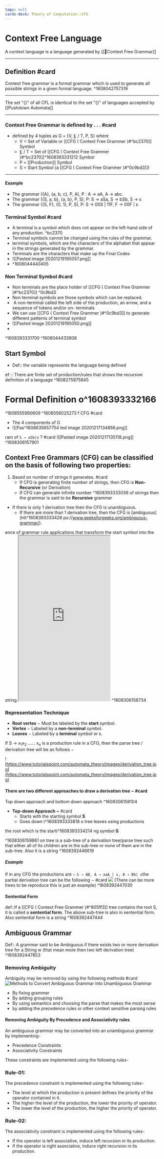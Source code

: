 ```yaml
---
tags: null
cards-deck: Theory of Computation::CFG
---
```


# Context Free Language

A context language is a language generated by [[🔑Context Free Grammar]]

---

## Definition #card

Context free grammar is a formal grammar which is used to generate all possible strings in a given formal language.
^1608042757319

---

The set "{}" of all CFL is identical to the set  "{}" of languages accepted by [[Pushdown Automata]]

---

### **Context Free Grammar** is defined by . . . #card

-   defined by 4 tuples as G = {V, ⨊ / T, P, S} where
    -   V = Set of  Variable or [[CFG ( Context Free Grammer )#^bc2370]] Symbol
    -   ⨊ / T  = Set of [[CFG ( Context Free Grammer )#^bc2370]]^1608393331212
 Symbol
    -   P = [[Production]] Symbol
    -   S = Start Symbol (a [[CFG ( Context Free Grammer )#^0c9bd3]])

---

#### Example

-   The grammar ({A}, {a, b, c}, P, A), P : A → aA, A → abc.
-   The grammar ({S, a, b}, {a, b}, P, S), P: S → aSa, S → bSb, S → ε
-   The grammar ({S, F}, {0, 1}, P, S), P: S → 00S | 11F, F → 00F | ε

### Terminal Symbol #card
-   A terminal is a symbol which does not appear on the left-hand side of any production. ^bc2370
-   Terminal symbols cannot be changed using the rules of the grammar.
-   terminal symbols, which are the characters of the alphabet that appear in the strings generated by the grammar.
-   Terminals are the characters that make up the Final Codes
-   ![[Pasted image 20201219195057.png]]
-   ^1608044440405

### Non Terminal Symbol #card
-   Non terminals are the place holder of [[CFG ( Context Free Grammer )#^bc2370]]  ^0c9bd3
-   Non terminal symbols are those symbols which can be replaced.
-    A non-terminal called the left side of the production, an arrow, and a sequence of tokens and/or on- terminals
-   We can use [[CFG ( Context Free Grammer )#^0c9bd3]] to generate different patterns of terminal symbol
-   ![[Pasted image 20201219195050.png]]
-
^1608393331700   ^1608044433908

## Start Symbol

-   Def:: the variable represents the language being defined

ef :: There are finite set of production/rules that shows the recursive definition of a language
^1608275875845

# Formal Definition o^1608393332166
^1608555990609
^1608556025273
f CFG #card

-   The 4 components of G
-   ![[Pas^1608635657754
ted image 20201217134856.png]]

ram of `S → aSb|ε` ? #card
![[Pasted image 20201217135118.png]]
^1608306157901

## **Context Free Grammars** (CFG) can be classified on the basis of following two properties:

1.  Based on number of strings it generates. #card
    -   If CFG is generating finite number of strings, then CFG is **Non-Recursive** (or Derivation)
    -   If CFG can generate infinite number ^1608393333036
of strings then the grammar is said to be **Recursive** grammar

-   If there is only 1 derivation tree then the CFG is unambiguous.
    -   If there are more than 1 derivation tree, then the CFG is [ambiguous](htt^1608393333428
ps://www.geeksforgeeks.org/ambiguous-grammar/).

ence of grammar rule applications that transform the start symbol into the string.<iframe src="https://www.youtube.com/embed/u4-rpIlV9NI" class="resize-vertical" style="height: 543px;"></iframe>
^1608306158734

<!--ignore-->

### Representation Technique

-   **Root vertex** − Must be labeled by the **start** symbol.
-   **Vertex** − Labeled by a **non-terminal** symbol.
-   **Leaves** − Labeled by a **terminal** symbol or ε.

If S → x<sub>1</sub>x<sub>2</sub> …… x<sub>n</sub> is a production rule in a CFG, then the parse tree / derivation tree will be as follows −

![https://www.tutorialspoint.com/automata_theory/images/derivation_tree.jpg](https://www.tutorialspoint.com/automata_theory/images/derivation_tree.jpg)

#### There are two different approaches to draw a derivation tree − #card

Top down approach and bottom down approach
^1608306159104

-   **Top-down Approach −**  #card
    -   Starts with the starting symbol **S**
    -   Goes down t^1608393333818
o tree leaves using productions

the root which is the starti^1608393334214
ng symbol **S**

^1608306159861
on tree is a sub-tree of a derivation tree/parse tree such that either all of its children are in the sub-tree or none of them are in the sub-tree. Also it is a string
^1608392446619

##### Example

If in any CFG the productions are − `S → AB, A → aaA | ε, B → Bb| ε`the partial derivation tree can be the following − #card
![](https://www.tutorialspoint.com/automata_theory/images/sentential_form_and_partial_derivation_tree.jpg)
(There can be more trees to be reproduce this is just an example)
^1608392447030

#### Sentential Form

def::If a [[CFG ( Context Free Grammer )#^805ff3]] tree contains the root S, it is called a **sentential form**. The above sub-tree is also in sentential form. Also sentential form is a string
^1608392447444

## Ambiguous Grammar

Def:: A grammar said to be Ambiguous if there exists two or more derivation tree for a String w (that mean more then two left derivation tree)
^1608392447853

### Removing Ambiguity
Ambiguity may be removed by using the following methods #card 
![](https://www.gatevidyalay.com/wp-content/uploads/2018/08/Methods-to-Convert-Ambiguous-Grammar-into-Unambiguous-Grammar.png "Methods to Convert Ambiguous Grammar into Unambiguous Grammar")
- By fixing grammer
- By adding grouping rules
- By using semantics and choosing the parse that makes the most sense
- by adding the precedence rules or other context sensitive parsing rules

#### Removing Ambiguity By Precedence and Associativity rules
An ambiguous grammar may be converted into an unambiguous grammar by implementing-

- Precedence Constraints
- Associativity Constraints

These constraints are implemented using the following rules-

### **Rule-01:**

The precedence constraint is implemented using the following rules-

- The level at which the production is present defines the priority of the operator contained in it.
- The higher the level of the production, the lower the priority of operator.
- The lower the level of the production, the higher the priority of operator.

### **Rule-02:**

The associativity constraint is implemented using the following rules-

- If the operator is left associative, induce left recursion in its production.
- If the operator is right associative, induce right recursion in its production.
